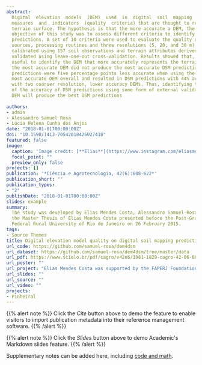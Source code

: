 ```yaml
---
abstract: 
  Digital  elevation  models  (DEM)  used  in  digital  soil  mapping  (DSM)  are  commonly  selected  based  on
  measures  and  indicators  (quality  criteria) that are thought to reflect how well a given DEM represents the
  terrain surface. The hypothesis is that the more accurate a DEM, the more accurate will be the DSM predictions. The
  objective of this study was to assess different criteria to identify the DEM that delivers the most accurate DSM
  predictions. A set of 10 criteria were used to evaluate the quality of nine DEMs constructed with different data
  sources, processing routines and three resolutions (5, 20, and 30 m). Multinomial logistic regression models were
  calibrated using 157 soil observations and terrain attributes derived from each DEM. Soil class predictions were
  validated using leave-one-out cross-validation. Results showed that, for each resolution, the quality criteria are
  useful to identify the DEM that more accurately represents the terrainsurface. However, for all three resolutions,
  the most accurate DEM did not produce the most accurate DSM predictions. With the 20-m resolution DEMs, DSM
  predictions were five percentage points less accurate when using the more accurate DEM. The 5-m resolution was the
  most accurate DEM overall and resulted in DSM predictions with 44% accuracy; this value was equal to that obtained
  with two coarser resolution, lower accuracy DEMs. Thus, identifying the truly best DEM for DSM requires assessment
  of the accuracy of DSM predictions using some form of external validation, because not necessarily the most accurate
  DEM will produce the best DSM predictions
  
authors:
- admin
- Alessandro Samuel Rosa
- Lúcia Helena Cunha dos Anjos
date: "2018-01-01T00:00:00Z"
doi: "10.1590/1413-70542018426027418"
featured: false
image:
  caption: 'Image credit: [**Elias**](https://www.instagram.com/eliasmendescosta/?hl=pt-br)'
  focal_point: ""
  preview_only: false
projects: []
publication: '*Ciência e Agrotecnologia, 42(6):608-622*'
publication_short: ""
publication_types:
- "2"
publishDate: "2018-01-01T00:00:00Z"
slides: example
summary:
  The study was developed by Elias Mendes Costa, Alessandro Samuel-Rosa, and Lúcia Helena Cunha dos Anjos as part of
  the Master Thesis of Elias Mendes Costa presented before the Post-Graduate Course in Agronomy-Soil Science of the
  Federal Rural University of Rio de Janeiro on 26 February 2015.
tags:
- Source Themes
title: Digital elevation model quality on digital soil mapping prediction accuracy
url_code: https://github.com/samuel-rosa/dem4dsm
url_dataset: https://github.com/samuel-rosa/dem4dsm/tree/master/data
url_pdf: https://www.scielo.br/pdf/cagro/v42n6/1981-1829-cagro-42-06-608.pdf
url_poster: ""
url_project: "Elias Mendes Costa was supported by the FAPERJ Foundation (Process E-26/100.422/2014) and later by the CNPq Foundation (141391/2015-4). Alessandro Samuel-Rosa was supported by the CAPES Foundation (Process 88887.116157/2016-00). Lúcia Helena Cunha dos Anjos was supported by the CNPq Foundation (Process 480515/2013-1)."
url_slides: ""
url_source: ""
url_video: ""
projects:
- Pinheiral
---
```


{{% alert note %}}
Click the *Cite* button above to demo the feature to enable visitors to import publication metadata into their reference management software.
{{% /alert %}}

{{% alert note %}}
Click the *Slides* button above to demo Academic's Markdown slides feature.
{{% /alert %}}

Supplementary notes can be added here, including [code and math](https://sourcethemes.com/academic/docs/writing-markdown-latex/).
